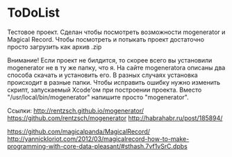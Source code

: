 ToDoList
========

Тестовое проект. Сделан чтобы посмотреть возможности mogenerator и Magical Record. Чтобы посмотреть и потыкать проект достаточно просто загрузить как архив .zip

Внимание!
Если проект не билдится, то скорее всего вы установили mogenerator не в ту же папку, что я. На сайте mogeneratora описаны два способа скачать и установить его. В разных случаях установка происходит в разные папки.
Чтобы исправить ошибку нужно изменить скрипт, запускаемый Xcode'ом при построении проекта. Вместо "/usr/local/bin/mogenerator" напишите просто "mogenerator".

Ссылки:
http://rentzsch.github.io/mogenerator/
https://github.com/rentzsch/mogenerator
http://habrahabr.ru/post/185894/

https://github.com/magicalpanda/MagicalRecord/
http://yannickloriot.com/2012/03/magicalrecord-how-to-make-programming-with-core-data-pleasant/#sthash.7vf1vSrC.dpbs
